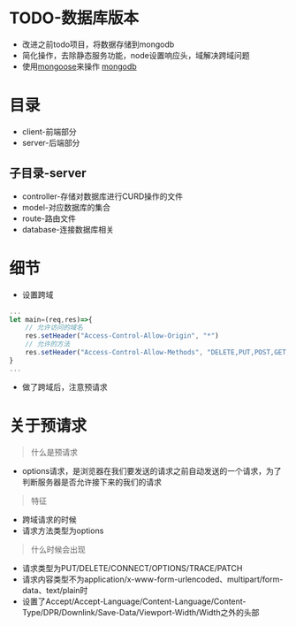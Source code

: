 # TODO-数据库版本
- 改进之前todo项目，将数据存储到mongodb
- 简化操作，去除静态服务功能，node设置响应头，域解决跨域问题
- 使用[mongoose](http://www.mongoosejs.net/)来操作 [mongodb](https://www.mongodb.com/)

# 目录
- client-前端部分
- server-后端部分

## 子目录-server
- controller-存储对数据库进行CURD操作的文件
- model-对应数据库的集合
- route-路由文件
- database-连接数据库相关

# 细节
- 设置跨域
```js
...
let main=(req,res)=>{
    // 允许访问的域名
    res.setHeader("Access-Control-Allow-Origin", "*")
    // 允许的方法
    res.setHeader("Access-Control-Allow-Methods", "DELETE,PUT,POST,GET,OPTIONS")
}
...
```
- 做了跨域后，注意预请求

# 关于预请求
>什么是预请求
- options请求，是浏览器在我们要发送的请求之前自动发送的一个请求，为了判断服务器是否允许接下来的我们的请求
>特征
- 跨域请求的时候
- 请求方法类型为options
>什么时候会出现
- 请求类型为PUT/DELETE/CONNECT/OPTIONS/TRACE/PATCH
- 请求内容类型不为application/x-www-form-urlencoded、multipart/form-data、text/plain时
- 设置了Accept/Accept-Language/Content-Language/Content-Type/DPR/Downlink/Save-Data/Viewport-Width/Width之外的头部